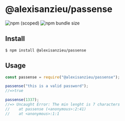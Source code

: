 # @alexisanzieu/passense

![npm (scoped)](https://img.shields.io/npm/v/@alexisanzieu/passense.svg)
![npm bundle size](https://img.shields.io/bundlephobia/min/@alexisanzieu/passense.svg)

## Install

```
$ npm install @alexisanzieu/passense
```

## Usage

```js
const passense = require("@alexisanzieu/passense");

passense("this is a valid password");
//=>true

passense(1337);
//=> Uncaught Error: The min lenght is 7 characters
//    at passense (<anonymous>:2:41)
//    at <anonymous>:1:1
```